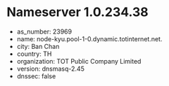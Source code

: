 # Nameserver 1.0.234.38

* as_number: 23969
* name: node-kyu.pool-1-0.dynamic.totinternet.net.
* city: Ban Chan
* country: TH
* organization: TOT Public Company Limited
* version: dnsmasq-2.45
* dnssec: false
